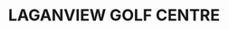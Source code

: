 ---
title: "LAGANVIEW GOLF CENTRE"
address: "Ballyskeagh Rd, Lisburn, County Antrim BT27 5SY"
tel: "028 9061 2332"
county: "Antrim"
category: "Driving Ranges"
type: "Content"
lat: "054.5345830000"
lng: "-006.0160240000"
---